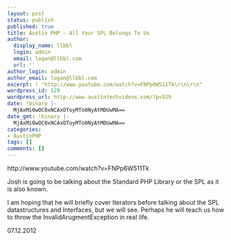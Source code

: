 ```yaml
---
layout: post
status: publish
published: true
title: Austin PHP - All Your SPL Belongs To Us
author:
  display_name: llbbl
  login: admin
  email: logan@llbbl.com
  url: ''
author_login: admin
author_email: logan@llbbl.com
excerpt: ! "http://www.youtube.com/watch?v=FNPp6W511Tk\r\n\r\n"
wordpress_id: 529
wordpress_url: http://www.austintechvideos.com/?p=529
date: !binary |-
  MjAxMi0wOC0xNCAxOToyMTo0NyAtMDUwMA==
date_gmt: !binary |-
  MjAxMi0wOC0xNCAxOToyMTo0NyAtMDUwMA==
categories:
- AustinPHP
tags: []
comments: []
---
```

<p>http://www.youtube.com/watch?v=FNPp6W511Tk</p>
<p><a id="more"></a><a id="more-529"></a></p>
<p>Josh is going to be talking about the Standard PHP Library or the SPL as it is also known.</p>
<p>I am hoping that he will briefly cover Iterators before talking about the SPL datastructures and Interfaces, but we will see. Perhaps he will teach us how to throw the InvalidArugmentException in real life.</p>
<p>07.12.2012</p>
